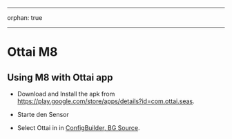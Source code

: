 - - -
orphan: true
- - -

# Ottai M8


## Using M8 with Ottai app

-   Download and Install the apk from <https://play.google.com/store/apps/details?id=com.ottai.seas>.

-   Starte den Sensor

- Select Ottai in in [ConfigBuilder, BG Source](#Config-Builder-bg-source).

